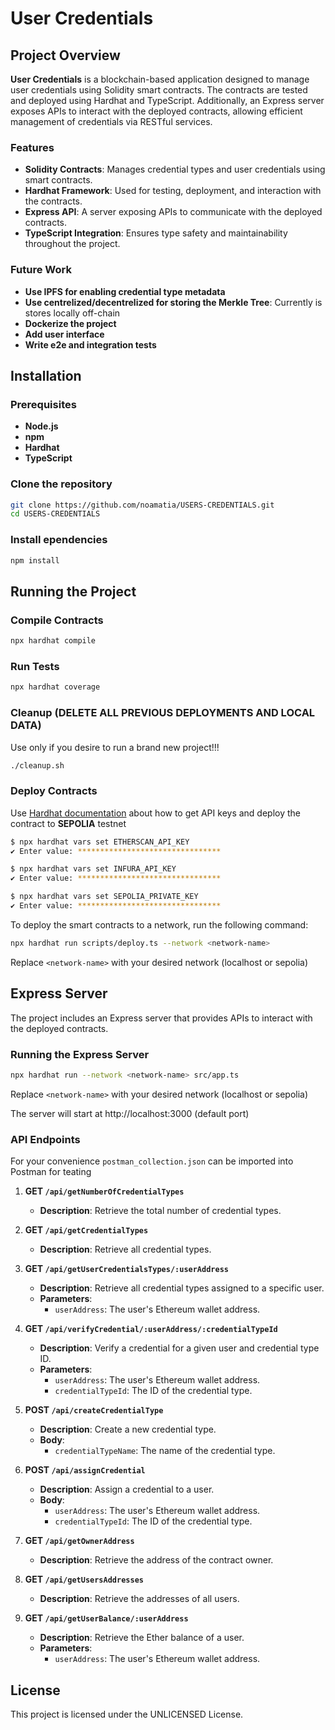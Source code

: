 # User Credentials

## Project Overview

**User Credentials** is a blockchain-based application designed to manage user credentials using Solidity smart contracts. The contracts are tested and deployed using Hardhat and TypeScript. Additionally, an Express server exposes APIs to interact with the deployed contracts, allowing efficient management of credentials via RESTful services.

### Features

- **Solidity Contracts**: Manages credential types and user credentials using smart contracts.
- **Hardhat Framework**: Used for testing, deployment, and interaction with the contracts.
- **Express API**: A server exposing APIs to communicate with the deployed contracts.
- **TypeScript Integration**: Ensures type safety and maintainability throughout the project.

### Future Work

- **Use IPFS for enabling credential type metadata**
- **Use centrelized/decentrelized for storing the Merkle Tree**: Currently is stores locally off-chain
- **Dockerize the project**
- **Add user interface**
- **Write e2e and integration tests**

## Installation

### Prerequisites

- **Node.js**
- **npm**
- **Hardhat**
- **TypeScript**

### Clone the repository

```bash
git clone https://github.com/noamatia/USERS-CREDENTIALS.git
cd USERS-CREDENTIALS
```

### Install ependencies

```bash
npm install
```

## Running the Project

### Compile Contracts

```bash
npx hardhat compile
```

### Run Tests

```bash
npx hardhat coverage
```

### Cleanup (DELETE ALL PREVIOUS DEPLOYMENTS AND LOCAL DATA)

Use only if you desire to run a brand new project!!!

```bash
./cleanup.sh
```

### Deploy Contracts

Use [Hardhat documentation](https://hardhat.org/hardhat-runner/docs/guides/verifying) about how to get API keys and deploy the contract to **SEPOLIA** testnet

```bash
$ npx hardhat vars set ETHERSCAN_API_KEY
✔ Enter value: ********************************
```

```bash
$ npx hardhat vars set INFURA_API_KEY
✔ Enter value: ********************************
```

```bash
$ npx hardhat vars set SEPOLIA_PRIVATE_KEY
✔ Enter value: ********************************
```

To deploy the smart contracts to a network, run the following command:

```bash
npx hardhat run scripts/deploy.ts --network <network-name>
```

Replace ```<network-name>``` with your desired network (localhost or sepolia)

## Express Server

The project includes an Express server that provides APIs to interact with the deployed contracts.

### Running the Express Server

```bash
npx hardhat run --network <network-name> src/app.ts
```

Replace ```<network-name>``` with your desired network (localhost or sepolia)

The server will start at http://localhost:3000 (default port)

### API Endpoints

For your convenience ```postman_collection.json``` can be imported into Postman for teating

1. **GET `/api/getNumberOfCredentialTypes`**
   - **Description**: Retrieve the total number of credential types.

2. **GET `/api/getCredentialTypes`**
   - **Description**: Retrieve all credential types.

3. **GET `/api/getUserCredentialsTypes/:userAddress`**
   - **Description**: Retrieve all credential types assigned to a specific user.
   - **Parameters**:
     - `userAddress`: The user's Ethereum wallet address.

4. **GET `/api/verifyCredential/:userAddress/:credentialTypeId`**
   - **Description**: Verify a credential for a given user and credential type ID.
   - **Parameters**:
     - `userAddress`: The user's Ethereum wallet address.
     - `credentialTypeId`: The ID of the credential type.

5. **POST `/api/createCredentialType`**
   - **Description**: Create a new credential type.
   - **Body**:
     - `credentialTypeName`: The name of the credential type.

6. **POST `/api/assignCredential`**
   - **Description**: Assign a credential to a user.
   - **Body**:
     - `userAddress`: The user's Ethereum wallet address.
     - `credentialTypeId`: The ID of the credential type.

7. **GET `/api/getOwnerAddress`**
   - **Description**: Retrieve the address of the contract owner.

8. **GET `/api/getUsersAddresses`**
   - **Description**: Retrieve the addresses of all users.

9. **GET `/api/getUserBalance/:userAddress`**
   - **Description**: Retrieve the Ether balance of a user.
   - **Parameters**:
     - `userAddress`: The user's Ethereum wallet address.

## License

This project is licensed under the UNLICENSED License.
